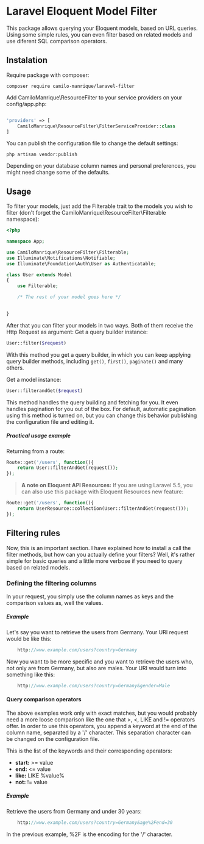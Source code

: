 # Laravel Eloquent Model Filter

This package allows querying your Eloquent models, based on URL queries. Using some simple rules, you can even filter based on related models and use diferent SQL comparison operators.

## Instalation

Require package with composer:

```
composer require camilo-manrique/laravel-filter
```

Add CamiloManrique\ResourceFilter to your service providers on your config/app.php:

```php

'providers' => [
    CamiloManrique\ResourceFilter\FilterServiceProvider::class
]

```

You can publish the configuration file to change the default settings:

```
php artisan vendor:publish
```


Depending on your database column names and personal preferences, you might need change some of the defaults.

## Usage

To filter your models, just add the Filterable trait to the models you wish to filter (don't forget the CamiloManrique\ResourceFilter\Filterable namespace):

```php
<?php

namespace App;

use CamiloManrique\ResourceFilter\Filterable;
use Illuminate\Notifications\Notifiable;
use Illuminate\Foundation\Auth\User as Authenticatable;

class User extends Model
{
    use Filterable;

    /* The rest of your model goes here */
    

}
```

After that you can filter your models in two ways. Both of them receive the Http Request as argument:
Get a query builder instance:

```php
User::filter($request)
```
 
 With this method you get a query builder, in which you can keep applying query builder methods, including `get()`, `first()`, `paginate()` and many others.
  
Get a model instance:

```php
User::filterandGet($request)
```

This method handles the query building and fetching for you. It even handles pagination for you out of the box. For default, automatic pagination using this method is turned
on, but you can change this behavior publishing the configuration file and editing it.

##### Practical usage example

Returning from a route:
```php
Route::get('/users', function(){
    return User::filterAndGet(request());
});
```

> **A note on Eloquent API Resources:** If you are using Laravel 5.5, you can also use this package with Eloquent Resources new feature:
```php
Route::get('/users', function(){
    return UserResource::collection(User::filterAndGet(request()));
});
```

## Filtering rules

Now, this is an important section. I have explained how to install a call the filter methods, but how can you actually define your filters? Well, it's rather simple for basic queries
and a little more verbose if you need to query based on related models.

### Defining the filtering columns

In your request, you simply use the column names as keys and the comparison values as, well the values.

##### Example

Let's say you want to retrieve the users from Germany. Your URI request would be like this:

```php
    http://www.example.com/users?country=Germany
```

Now you want to be more specific and you want to retrieve the users who, not only are from Germany, but also are males. Your URI would turn into something like this:

```php
    http://www.example.com/users?country=Germany&gender=Male
```

#### Query comparison operators

The above examples work only with exact matches, but you would probably need a more loose comparison like the one that >, <, LIKE and != operators offer. In order to use
this operators, you append a keyword at the end of the column name, separated by a '/' character. This separation character can be changed on the configuration file.

This is the list of the keywords and their corresponding operators:

- **start:** >= value
- **end:** <= value
- **like:** LIKE %value%
- **not:** != value

##### Example

Retrieve the users from Germany and under 30 years:

```php
    http://www.example.com/users?country=Germany&age%2Fend=30
```

In the previous example, %2F is the encoding for the '/' character.


